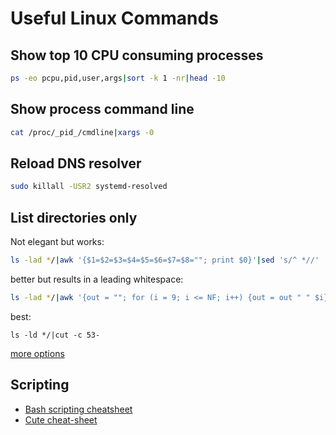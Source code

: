 # Useful Linux Commands

## Show top 10 CPU consuming processes

```sh
ps -eo pcpu,pid,user,args|sort -k 1 -nr|head -10
```

## Show process command line

```sh
cat /proc/_pid_/cmdline|xargs -0
```

## Reload DNS resolver

```sh
sudo killall -USR2 systemd-resolved
```

## List directories only

Not elegant but works:
```sh
ls -lad */|awk '{$1=$2=$3=$4=$5=$6=$7=$8=""; print $0}'|sed 's/^ *//'
```
better but results in a leading whitespace:
```sh
ls -lad */|awk '{out = ""; for (i = 9; i <= NF; i++) {out = out " " $i}; print out}'
```
best:
```
ls -ld */|cut -c 53-
```
[more options](https://stackoverflow.com/questions/14352290/listing-only-directories-using-ls-in-bash)

## Scripting

* [Bash scripting cheatsheet](https://devhints.io/bash)
* [Cute cheat-sheet](https://pbs.twimg.com/media/FnBbebzaYAIkq1w?format=jpg&name=large)
